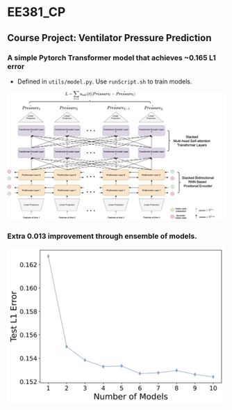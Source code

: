 # EE381_CP
## Course Project: Ventilator Pressure Prediction
### A simple Pytorch Transformer model that achieves ~0.165 L1 error
- Defined in ```utils/model.py```. Use ```runScript.sh``` to train models.
  
  
![arch](https://github.com/JamesTuna/EE381_CP/blob/main/arch.png)
### Extra 0.013 improvement through ensemble of models. 
<img src="https://github.com/JamesTuna/EE381_CP/blob/main/ensemble.png" width="500">
